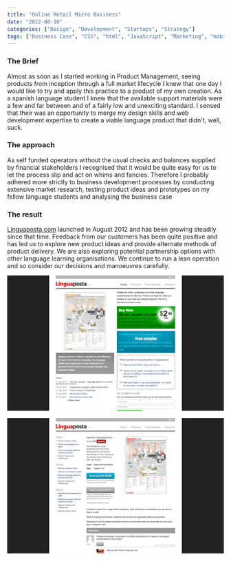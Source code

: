 ```yaml
---
title: "Online Retail Micro Business"
date: "2012-08-10"
categories: ["Design", "Development", "Startups", "Strategy"]
tags: ["Business Case", "CSS", "html", "JavaScript", "Marketing", "mobile", "paypal", "php", "Product Roadmaps", "User Experience Design", "User Research", "User Testing", "Visual Design", "wordpress"]
---
```


### The Brief

Almost as soon as I started working in Product Management, seeing products from inception through a full market lifecycle I knew that one day I would like to try and apply this practice to a product of my own creation. As a spanish language student I knew that the available support materials were a few and far between and of a fairly low and unexciting standard. I sensed that their was an opportunity to merge my design skills and web development expertise to create a viable language product that didn't, well, suck.

### The approach

As self funded operators without the usual checks and balances supplied by financial stakeholders I recognised that it would be quite easy for us to let the process slip and act on whims and fancies. Therefore I probably adhered more strictly to business development processes by conducting extensive market research, testing product ideas and prototypes on my fellow language students and analysing the business case

### The result

[Linguaposta.com](http://linguaposta.com) launched in August 2012 and has been growing steadily since that time. Feedback from our customers has been quite positive and has led us to explore new product ideas and provide alternate methods of product delivery. We are also exploring potential partnership options with other language learning organisations. We continue to run a lean operation and so consider our decisions and manoeuvres carefully.

![2-site-home](./2-site-home.png) 

![3-site-detail](./3-site-detail.png) 
